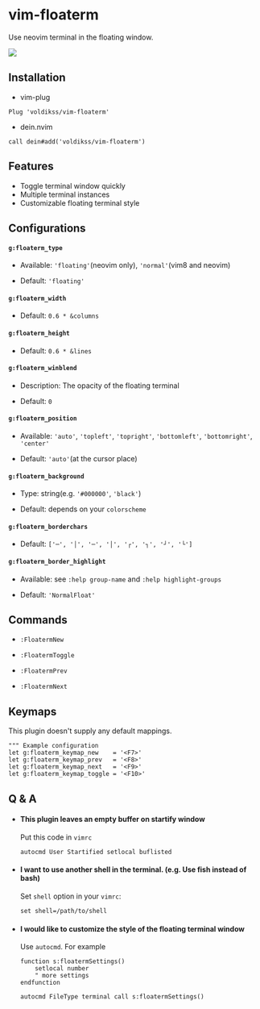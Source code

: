 # vim-floaterm

Use neovim terminal in the floating window.

![](https://user-images.githubusercontent.com/20282795/71539980-39786b80-297f-11ea-9c19-a61f77f853b0.gif)

## Installation

- vim-plug

```vim
Plug 'voldikss/vim-floaterm'
```

- dein.nvim

```vim
call dein#add('voldikss/vim-floaterm')
```

## Features

- Toggle terminal window quickly
- Multiple terminal instances
- Customizable floating terminal style

## Configurations

#### **`g:floaterm_type`**

- Available: `'floating'`(neovim only), `'normal'`(vim8 and neovim)

- Default: `'floating'`

#### **`g:floaterm_width`**

- Default: `0.6 * &columns`

#### **`g:floaterm_height`**

- Default: `0.6 * &lines`

#### `g:floaterm_winblend`

- Description: The opacity of the floating terminal

- Default: `0`

#### **`g:floaterm_position`**

- Available: `'auto'`, `'topleft'`, `'topright'`, `'bottomleft'`, `'bottomright'`, `'center'`

- Default: `'auto'`(at the cursor place)

#### **`g:floaterm_background`**

- Type: string(e.g. `'#000000'`, `'black'`)

- Default: depends on your `colorscheme`

#### **`g:floaterm_borderchars`**

- Default: `['─', '│', '─', '│', '┌', '┐', '┘', '└']`

#### **`g:floaterm_border_highlight`**

- Available: see `:help group-name` and `:help highlight-groups`

- Default: `'NormalFloat'`

## Commands

- `:FloatermNew`

- `:FloatermToggle`

- `:FloatermPrev`

- `:FloatermNext`

## Keymaps

This plugin doesn't supply any default mappings.

```vim
""" Example configuration
let g:floaterm_keymap_new    = '<F7>'
let g:floaterm_keymap_prev   = '<F8>'
let g:floaterm_keymap_next   = '<F9>'
let g:floaterm_keymap_toggle = '<F10>'
```

## Q & A

- #### This plugin leaves an empty buffer on startify window

  Put this code in `vimrc`

  ```vim
  autocmd User Startified setlocal buflisted
  ```

- #### I want to use another shell in the terminal. (e.g. Use fish instead of bash)

  Set `shell` option in your `vimrc`:

  ```vim
  set shell=/path/to/shell
  ```

- #### I would like to customize the style of the floating terminal window

  Use `autocmd`. For example

  ```vim
  function s:floatermSettings()
      setlocal number
      " more settings
  endfunction

  autocmd FileType terminal call s:floatermSettings()
  ```
